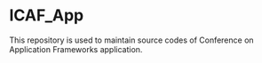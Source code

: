 # ICAF_App
This repository is used to maintain source codes of Conference on Application Frameworks application.

